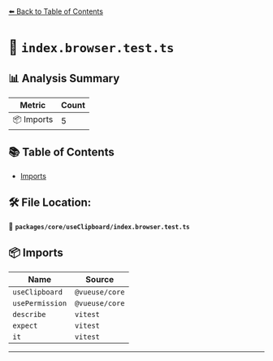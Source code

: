 [⬅️ Back to Table of Contents](../../../index.md)

# 📄 `index.browser.test.ts`

## 📊 Analysis Summary

| Metric | Count |
|--------|-------|
| 📦 Imports | 5 |

## 📚 Table of Contents

- [Imports](#imports)

## 🛠️ File Location:
📂 **`packages/core/useClipboard/index.browser.test.ts`**

## 📦 Imports

| Name | Source |
|------|--------|
| `useClipboard` | `@vueuse/core` |
| `usePermission` | `@vueuse/core` |
| `describe` | `vitest` |
| `expect` | `vitest` |
| `it` | `vitest` |


---